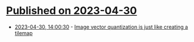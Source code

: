 # [Published on 2023-04-30](index.md)

* [2023-04-30, 14:00:30](https://lobste.rs/s/yrihnq/image_vector_quantization_is_just_like) - [Image vector quantization is just like creating a tilemap](https://30fps.net/notebooks/image-vq/)
